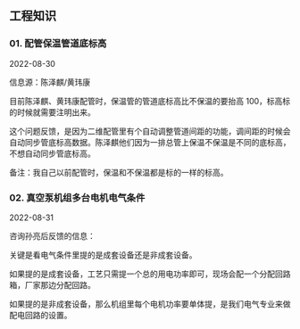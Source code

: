 ## 工程知识

### 01. 配管保温管道底标高

2022-08-30

信息源：陈泽麒/黄玮康

目前陈泽麒、黄玮康配管时，保温管的管道底标高比不保温的要抬高 100，标高标的时候就需要注明出来。

这个问题反馈，是因为二维配管里有个自动调整管道间距的功能，调间距的时候会自动同步管底标高数据。陈泽麒他们因为一排总管上保温不保温是不同的底标高，不想自动同步管底标高。

备注：我自己以前配管时，保温和不保温都是标的一样的标高。

### 02. 真空泵机组多台电机电气条件

2022-08-31

咨询孙亮后反馈的信息：

关键是看电气条件里提的是成套设备还是非成套设备。

如果提的是成套设备，工艺只需提一个总的用电功率即可，现场会配一个分配回路箱，厂家那边分配回路。

如果提的是非成套设备，那么机组里每个电机功率要单体提，是我们电气专业来做配电回路的设置。



